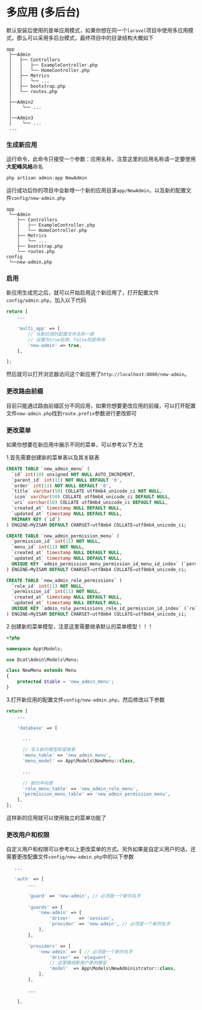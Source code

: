 # 多应用 (多后台)

默认安装后使用的是单应用模式，如果你想在同一个`laravel`项目中使用多应用模式，那么可以采用多后台模式，最终项目中的目录结构大概如下

```
app
 ├──Admin
 │   ├── Controllers
 │   │   ├── ExampleController.php
 │   │   └── HomeController.php
 │   ├── Metrics
 │   │   └── ...
 │   ├── bootstrap.php
 │   └── routes.php
 │
 ├──Admin2
 │    └── ...
 │   
 │──Admin3
 │    └── ...
 ...
```

### 生成新应用

运行命令，此命令只接受一个参数：应用名称，注意这里的应用名称请一定要使用**大驼峰风格**命名

```php
php artisan admin:app NewAdmin
```

运行成功后你的项目中会新增一个新的应用目录`app/NewAdmin`，以及新的配置文件`config/new-admin.php`

```
app
 └──Admin
    ├── Controllers
    │   ├── ExampleController.php
    │   └── HomeController.php
    ├── Metrics
    │   └── ...
    ├── bootstrap.php
    └── routes.php
config
 └──new-admin.php
```

### 启用

新应用生成完之后，就可以开始启用这个新应用了，打开配置文件`config/admin.php`，加入以下代码

```php
return [
    ...
    
    'multi_app' => [
        // 与新应用的配置文件名称一致
        // 设置为true启用，false则是停用
        'new-admin' => true,
    ],

];
```

然后就可以打开浏览器访问这个新应用了`http://localhost:8000/new-admin`。


### 更改路由前缀

目前只能通过路由前缀区分不同应用，如果你想要更改应用的前缀，可以打开配置文件`new-admin.php`找到`route.prefix`参数进行更改即可

### 更改菜单

如果你想要在新应用中展示不同的菜单，可以参考以下方法

1.首先需要创建新的菜单表以及其关联表
```sql
CREATE TABLE `new_admin_menu` (
  `id` int(10) unsigned NOT NULL AUTO_INCREMENT,
  `parent_id` int(11) NOT NULL DEFAULT '0',
  `order` int(11) NOT NULL DEFAULT '0',
  `title` varchar(50) COLLATE utf8mb4_unicode_ci NOT NULL,
  `icon` varchar(50) COLLATE utf8mb4_unicode_ci DEFAULT NULL,
  `uri` varchar(50) COLLATE utf8mb4_unicode_ci DEFAULT NULL,
  `created_at` timestamp NULL DEFAULT NULL,
  `updated_at` timestamp NULL DEFAULT NULL,
  PRIMARY KEY (`id`)
) ENGINE=MyISAM DEFAULT CHARSET=utf8mb4 COLLATE=utf8mb4_unicode_ci;

CREATE TABLE `new_admin_permission_menu` (
  `permission_id` int(11) NOT NULL,
  `menu_id` int(11) NOT NULL,
  `created_at` timestamp NULL DEFAULT NULL,
  `updated_at` timestamp NULL DEFAULT NULL,
  UNIQUE KEY `admin_permission_menu_permission_id_menu_id_index` (`permission_id`,`menu_id`) USING BTREE
) ENGINE=MyISAM DEFAULT CHARSET=utf8mb4 COLLATE=utf8mb4_unicode_ci;

CREATE TABLE `new_admin_role_permissions` (
  `role_id` int(11) NOT NULL,
  `permission_id` int(11) NOT NULL,
  `created_at` timestamp NULL DEFAULT NULL,
  `updated_at` timestamp NULL DEFAULT NULL,
  UNIQUE KEY `admin_role_permissions_role_id_permission_id_index` (`role_id`,`permission_id`) USING BTREE
) ENGINE=MyISAM DEFAULT CHARSET=utf8mb4 COLLATE=utf8mb4_unicode_ci;
```

2.创建新的菜单模型，注意这里需要继承默认的菜单模型！！！
```php
<?php

namespace App\Models;

use Dcat\Admin\Models\Menu;

class NewMenu extends Menu
{
    protected $table = 'new_admin_menu';
}
```

3.打开新应用的配置文件`config/new-admin.php`，然后修改以下参数
```php
return [
    ...
	
	'database' => [

	  ...

	  // 写入新的模型和菜单表
	  'menu_table' => 'new_admin_menu',
	  'menu_model' => App\Models\NewMenu::class,

      ...
	  
	  // 新的中间表
	  'role_menu_table' => 'new_admin_role_menu',
	  'permission_menu_table' => 'new_admin_permission_menu',
	],
];
```

这样新的应用就可以使用独立的菜单功能了

### 更改用户和权限

自定义用户和权限可以参考以上更改菜单的方式。另外如果是自定义用户的话，还需要更改配置文件`config/new-admin.php`中的以下参数

```php
   ...

   'auth' => [
        ...
        
        'guard' => 'new-admin', // 必须是一个新的名字
        
		'guards' => [
			'new-admin' => [
				'driver'   => 'session',
				'provider' => 'new-admin', // 必须是一个新的名字
			],
		],

		'providers' => [
			'new-admin' => [ // 必须是一个新的名字
				'driver' => 'eloquent',
				// 这里换成新用户表的模型
				'model'  => App\Models\NewAdministrator::class,
			],
		],

        ...

    ],
```




